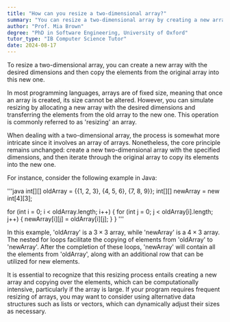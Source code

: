 ```yaml
---
title: "How can you resize a two-dimensional array?"
summary: "You can resize a two-dimensional array by creating a new array with the desired size and copying the elements over."
author: "Prof. Mia Brown"
degree: "PhD in Software Engineering, University of Oxford"
tutor_type: "IB Computer Science Tutor"
date: 2024-08-17
---
```


To resize a two-dimensional array, you can create a new array with the desired dimensions and then copy the elements from the original array into this new one.

In most programming languages, arrays are of fixed size, meaning that once an array is created, its size cannot be altered. However, you can simulate resizing by allocating a new array with the desired dimensions and transferring the elements from the old array to the new one. This operation is commonly referred to as 'resizing' an array.

When dealing with a two-dimensional array, the process is somewhat more intricate since it involves an array of arrays. Nonetheless, the core principle remains unchanged: create a new two-dimensional array with the specified dimensions, and then iterate through the original array to copy its elements into the new one.

For instance, consider the following example in Java:

'''java
int[][] oldArray = {{1, 2, 3}, {4, 5, 6}, {7, 8, 9}};
int[][] newArray = new int[4][3];

for (int i = 0; i < oldArray.length; i++) {
    for (int j = 0; j < oldArray[i].length; j++) {
        newArray[i][j] = oldArray[i][j];
    }
}
'''

In this example, 'oldArray' is a $3 \times 3$ array, while 'newArray' is a $4 \times 3$ array. The nested for loops facilitate the copying of elements from 'oldArray' to 'newArray'. After the completion of these loops, 'newArray' will contain all the elements from 'oldArray', along with an additional row that can be utilized for new elements.

It is essential to recognize that this resizing process entails creating a new array and copying over the elements, which can be computationally intensive, particularly if the array is large. If your program requires frequent resizing of arrays, you may want to consider using alternative data structures such as lists or vectors, which can dynamically adjust their sizes as necessary.
    